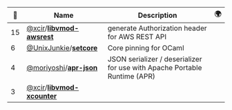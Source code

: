 |:star2: | Name | Description | 🌍|
|---|---|---|---|
|15|[@xcir](https://github.com/xcir)/[**libvmod-awsrest**](https://github.com/xcir/libvmod-awsrest)|generate Authorization header for AWS REST API||
|6|[@UnixJunkie](https://github.com/UnixJunkie)/[**setcore**](https://github.com/UnixJunkie/setcore)|Core pinning for OCaml||
|4|[@moriyoshi](https://github.com/moriyoshi)/[**apr-json**](https://github.com/moriyoshi/apr-json)|JSON serializer / deserializer for use with Apache Portable Runtime (APR)||
|3|[@xcir](https://github.com/xcir)/[**libvmod-xcounter**](https://github.com/xcir/libvmod-xcounter)|||

